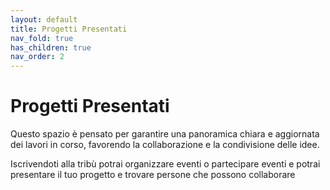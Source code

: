 ```yaml
---
layout: default
title: Progetti Presentati
nav_fold: true
has_children: true
nav_order: 2
---
```


# Progetti Presentati 


Questo spazio è pensato per garantire una panoramica chiara e aggiornata dei lavori in corso, favorendo la collaborazione e la condivisione delle idee.

Iscrivendoti alla tribù potrai organizzare eventi o partecipare eventi e potrai presentare il tuo progetto e trovare persone che possono collaborare